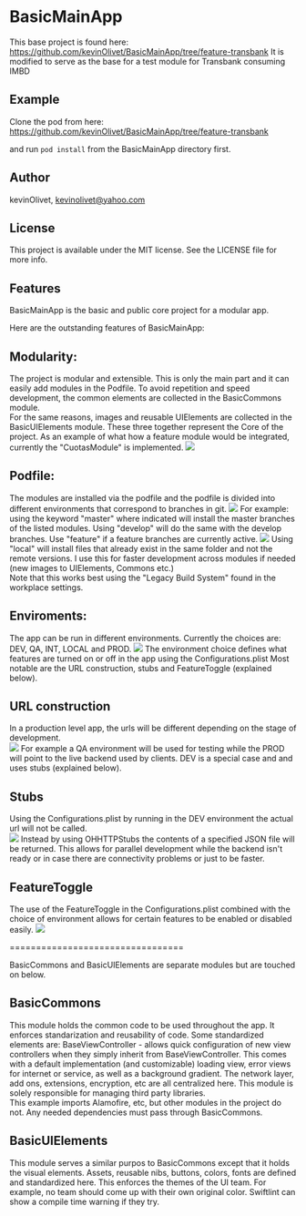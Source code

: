 # BasicMainApp

This base project is found here: https://github.com/kevinOlivet/BasicMainApp/tree/feature-transbank
It is modified to serve as the base for a test module for Transbank consuming IMBD

## Example

Clone the pod from here: https://github.com/kevinOlivet/BasicMainApp/tree/feature-transbank

and run `pod install` from the BasicMainApp directory first.

## Author

kevinOlivet, kevinolivet@yahoo.com

## License

This project is available under the MIT license. See the LICENSE file for more info.


## Features
BasicMainApp is the basic and public core project for a modular app.

Here are the outstanding features of BasicMainApp:

## Modularity:
The project is modular and extensible.  This is only the main part and it can easily add modules in the Podfile.  To avoid repetition and speed development, the common elements are collected in the BasicCommons module.  
For the same reasons, images and reusable UIElements are collected in the BasicUIElements module.
These three together represent the Core of the project.
As an example of what how a feature module would be integrated, currently the "CuotasModule" is implemented.
![](READMEimages/modularityImage.png)

## Podfile:
The modules are installed via the podfile and the podfile is divided into different environments that correspond to branches in git.
![](READMEimages/podChooser.png)
For example: using the keyword "master" where indicated will install the master branches of the listed modules.
Using "develop" will do the same with the develop branches.
Use "feature" if a feature branches are currently active.
![](READMEimages/podEnvironments.png)
Using "local" will install files that already exist in the same folder and not the remote versions. I use this for faster development across modules if needed (new images to UIElements, Commons etc.)  
Note that this works best using the "Legacy Build System" found in the workplace settings.

## Enviroments:
The app can be run in different environments.  Currently the choices are: DEV, QA, INT, LOCAL and PROD. 
![](READMEimages/runEnvironments.png)
The environment choice defines what features are turned on or off in the app using the Configurations.plist
Most notable are the URL construction, stubs and FeatureToggle (explained below).

## URL construction
In a production level app, the urls will be different depending on the stage of development.  
![](READMEimages/urlConstruction.png)
For example a QA environment will be used for testing while the PROD will point to the live backend used by clients. 
DEV is a special case and and uses stubs (explained below).

## Stubs
Using the Configurations.plist by running in the DEV environment the actual url will not be called.  
![](READMEimages/stubs.png)
Instead by using OHHTTPStubs the contents of a specified JSON file will be returned.  This allows for parallel development while the backend isn't ready or in case there are connectivity problems or just to be faster.

## FeatureToggle
The use of the FeatureToggle in the Configurations.plist combined with the choice of environment allows for certain features to be enabled or disabled easily.
![](READMEimages/featureToggle.png)

=================================

BasicCommons and BasicUIElements are separate modules but are touched on below.

## BasicCommons
This module holds the common code to be used throughout the app.  It enforces standarization and reusability of code.
Some standardized elements are:
BaseViewController - allows quick configuration of new view controllers when they simply inherit from BaseViewController.  This comes with a default implementation (and customizable) loading view, error views for internet or service,  as well as a background gradient.
The network layer, add ons, extensions, encryption, etc are all centralized here.
This module is solely responsible for managing third party libraries.  
This example imports Alamofire, etc, but other modules in the project do not.  Any needed dependencies must pass through BasicCommons.

## BasicUIElements
This module serves a similar purpos to BasicCommons except that it holds the visual elements.
Assets, reusable nibs, buttons, colors, fonts are defined and standardized here.
This enforces the themes of the UI team.  For example, no team should come up with their own original color.  Swiftlint can show a compile time warning if they try.
